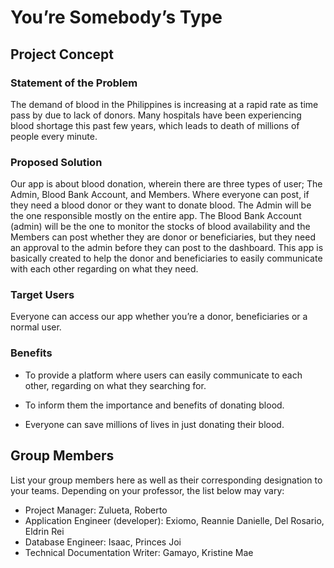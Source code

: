 # You’re Somebody’s Type

## Project Concept

### Statement of the Problem
The demand of blood in the Philippines is increasing at a rapid rate as time pass by due to lack of donors. Many hospitals have been experiencing blood shortage this past few years, which leads to death of millions of people every minute.

### Proposed Solution
Our app is about blood donation, wherein there are three types of user; The Admin, Blood Bank Account, and Members. Where everyone can post, if they need a blood donor or they want to donate blood. The Admin will be the one responsible mostly on the entire app. The Blood Bank Account (admin) will be the one to monitor the stocks of blood availability and the Members can post whether they are donor or beneficiaries, but they need an approval to the admin before they can post to the dashboard. This app is basically created to help the donor and beneficiaries to easily communicate with each other regarding on what they need.

### Target Users
Everyone can access our app whether you’re a donor, beneficiaries or a normal user. 

### Benefits
- To provide a platform where users can easily communicate to each other, regarding on what they searching for.

- To inform them the importance and benefits of donating blood.

- Everyone can save millions of lives in just donating their blood.

## Group Members
List your group members here as well as their corresponding designation to your teams. Depending on your professor, the list below may vary:
- Project Manager: Zulueta, Roberto
- Application Engineer (developer): Exiomo, Reannie Danielle, Del Rosario, Eldrin Rei
- Database Engineer: Isaac, Princes Joi
- Technical Documentation Writer: Gamayo, Kristine Mae
